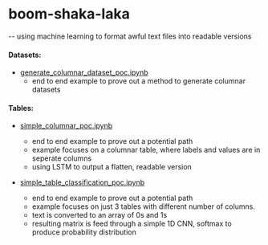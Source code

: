 # boom-shaka-laka

-- using machine learning to format awful text files into readable versions

#### Datasets:

- [generate_columnar_dataset_poc.ipynb](https://github.com/dpasse/boom-shaka-laka/tree/master/notebooks/tables/generate_columnar_dataset_poc.ipynb)
  - end to end example to prove out a method to generate columnar datasets

#### Tables:

- [simple_columnar_poc.ipynb](https://github.com/dpasse/boom-shaka-laka/tree/master/notebooks/tables/simple_columnar_poc.ipynb)
  - end to end example to prove out a potential path
  - example focuses on a columnar table, where labels and values are in seperate columns
  - using LSTM to output a flatten, readable version

- [simple_table_classification_poc.ipynb](https://github.com/dpasse/boom-shaka-laka/tree/master/notebooks/tables/simple_table_classification_poc.ipynb)
  - end to end example to prove out a potential path
  - example focuses on just 3 tables with different number of columns.
  - text is converted to an array of 0s and 1s
  - resulting matrix is feed through a simple 1D CNN, softmax to produce probability distribution
